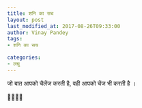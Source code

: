 ```yaml
---
title: शनि का सच
layout: post
last_modified_at: 2017-08-26T09:33:00
author: Vinay Pandey
tags:
- शनि का सच

categories:
- लघु
---
```

जो बात आपको चैलेंज करती है,
वही आपको चेंज भी करती है । 

🙏🌷🌷🙏


